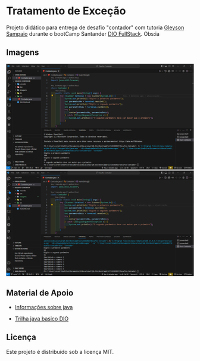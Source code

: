 # Tratamento de Exceção

Projeto didático para entrega de desafio "contador" com tutoria [Gleyson Sampaio](https://www.linkedin.com/in/glysns/) durante o bootCamp Santander [DIO FullStack](https://www.dio.me/). Obs:ia

## Imagens

![1](https://github.com/ancgci/Desafio-Contador-Dio/blob/main/imagens/1.png)
![2](https://github.com/ancgci/Desafio-Contador-Dio/blob/main/imagens/2.png)

## Material de Apoio

- [Informações sobre java](https://glysns.gitbook.io/java-basico)

- [Trilha java basico DIO](https://github.com/digitalinnovationone/trilha-java-basico)

## Licença

Este projeto é distribuído sob a licença MIT.